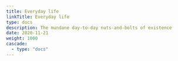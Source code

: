 ```yaml
---
title: Everyday life
linkTitle: Everyday life
type: docs
description: The mundane day-to-day nuts-and-bolts of existence
date: 2020-11-21
weight: 1000
cascade:
  - type: "docs"
---
```


